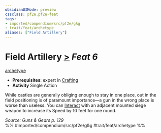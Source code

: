 ```yaml
---
obsidianUIMode: preview
cssclass: pf2e,pf2e-feat
tags:
- imported/compendium/src/pf2e/g&g
- trait/feat/archetype
aliases: ["Field Artillery"]
---
```

# Field Artillery  [>](chapter-9-playing-the-game.md#Actions "Single Action") *Feat 6*  
[archetype](archetype.md)  

- **Prerequisites**: expert in [Crafting](../skills.md#Crafting)
- **Activity** Single Action

While castles are generally obliging enough to stay in one place, out in the field positioning is of paramount importance—a gun in the wrong place is worse than useless. You can [Interact](interact.md) with an adjacent mounted siege weapon to increase its Speed by 10 feet for one round.

*Source: Guns & Gears p. 129*  
%% #imported/compendium/src/pf2e/g&g #trait/feat/archetype %%